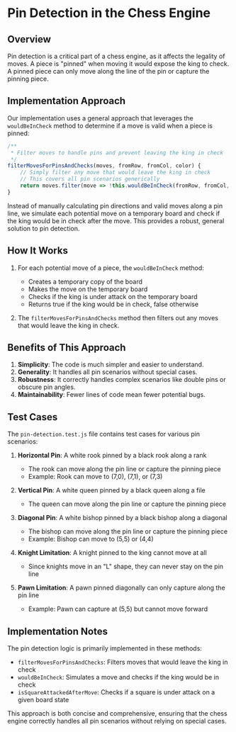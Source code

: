 # Pin Detection in the Chess Engine

## Overview

Pin detection is a critical part of a chess engine, as it affects the legality of moves. A piece is "pinned" when moving it would expose the king to check. A pinned piece can only move along the line of the pin or capture the pinning piece.

## Implementation Approach

Our implementation uses a general approach that leverages the `wouldBeInCheck` method to determine if a move is valid when a piece is pinned:

```javascript
/**
 * Filter moves to handle pins and prevent leaving the king in check
 */
filterMovesForPinsAndChecks(moves, fromRow, fromCol, color) {
    // Simply filter any move that would leave the king in check
    // This covers all pin scenarios generically
    return moves.filter(move => !this.wouldBeInCheck(fromRow, fromCol, move.row, move.col, color));
}
```

Instead of manually calculating pin directions and valid moves along a pin line, we simulate each potential move on a temporary board and check if the king would be in check after the move. This provides a robust, general solution to pin detection.

## How It Works

1. For each potential move of a piece, the `wouldBeInCheck` method:
   - Creates a temporary copy of the board
   - Makes the move on the temporary board
   - Checks if the king is under attack on the temporary board
   - Returns true if the king would be in check, false otherwise

2. The `filterMovesForPinsAndChecks` method then filters out any moves that would leave the king in check.

## Benefits of This Approach

1. **Simplicity**: The code is much simpler and easier to understand.
2. **Generality**: It handles all pin scenarios without special cases.
3. **Robustness**: It correctly handles complex scenarios like double pins or obscure pin angles.
4. **Maintainability**: Fewer lines of code mean fewer potential bugs.

## Test Cases

The `pin-detection.test.js` file contains test cases for various pin scenarios:

1. **Horizontal Pin**: A white rook pinned by a black rook along a rank
   - The rook can move along the pin line or capture the pinning piece
   - Example: Rook can move to (7,0), (7,1), or (7,3)

2. **Vertical Pin**: A white queen pinned by a black queen along a file
   - The queen can move along the pin line or capture the pinning piece

3. **Diagonal Pin**: A white bishop pinned by a black bishop along a diagonal
   - The bishop can move along the pin line or capture the pinning piece
   - Example: Bishop can move to (5,5) or (4,4)

4. **Knight Limitation**: A knight pinned to the king cannot move at all
   - Since knights move in an "L" shape, they can never stay on the pin line

5. **Pawn Limitation**: A pawn pinned diagonally can only capture along the pin line
   - Example: Pawn can capture at (5,5) but cannot move forward

## Implementation Notes

The pin detection logic is primarily implemented in these methods:
- `filterMovesForPinsAndChecks`: Filters moves that would leave the king in check
- `wouldBeInCheck`: Simulates a move and checks if the king would be in check
- `isSquareAttackedAfterMove`: Checks if a square is under attack on a given board state

This approach is both concise and comprehensive, ensuring that the chess engine correctly handles all pin scenarios without relying on special cases. 